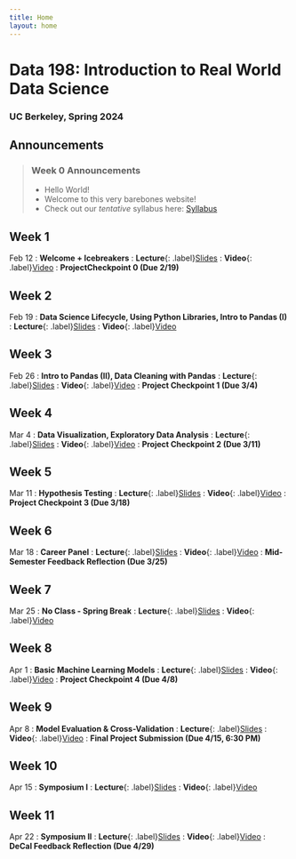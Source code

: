 ```yaml
---
title: Home
layout: home
---
```


# Data 198: Introduction to Real World Data Science
### UC Berkeley, Spring 2024

## Announcements
> ### Week 0 Announcements
> - Hello World!
> - Welcome to this very barebones website!
> - Check out our *tentative* syllabus here: [Syllabus]

## Week 1
Feb 12
: **Welcome + Icebreakers**
: **Lecture**{: .label}[Slides]
: **Video**{: .label}[Video]
: **ProjectCheckpoint 0 (Due 2/19)**

## Week 2
Feb 19
: **Data Science Lifecycle, Using Python Libraries, Intro to Pandas (I)**
: **Lecture**{: .label}[Slides]
: **Video**{: .label}[Video]

## Week 3
Feb 26
: **Intro to Pandas (II), Data Cleaning with Pandas**
: **Lecture**{: .label}[Slides]
: **Video**{: .label}[Video]
: **Project Checkpoint 1 (Due 3/4)**

## Week 4
Mar 4
: **Data Visualization, Exploratory Data Analysis**
: **Lecture**{: .label}[Slides]
: **Video**{: .label}[Video]
: **Project Checkpoint 2 (Due 3/11)**

## Week 5
Mar 11
: **Hypothesis Testing**
: **Lecture**{: .label}[Slides]
: **Video**{: .label}[Video]
: **Project Checkpoint 3 (Due 3/18)**

## Week 6
Mar 18
: **Career Panel**
: **Lecture**{: .label}[Slides]
: **Video**{: .label}[Video]
: **Mid-Semester Feedback Reflection (Due 3/25)**

## Week 7
Mar 25
: **No Class - Spring Break**
: **Lecture**{: .label}[Slides]
: **Video**{: .label}[Video]


## Week 8
Apr 1
: **Basic Machine Learning Models**
: **Lecture**{: .label}[Slides]
: **Video**{: .label}[Video]
: **Project Checkpoint 4 (Due 4/8)**

## Week 9
Apr 8
: **Model Evaluation & Cross-Validation**
: **Lecture**{: .label}[Slides]
: **Video**{: .label}[Video]
: **Final Project Submission (Due 4/15, 6:30 PM)**

## Week 10
Apr 15
: **Symposium I**
: **Lecture**{: .label}[Slides]
: **Video**{: .label}[Video]

## Week 11
Apr 22
: **Symposium II**
: **Lecture**{: .label}[Slides]
: **Video**{: .label}[Video]
: **DeCal Feedback Reflection (Due 4/29)**

[Slides]: https://www.google.com/slides/about/
[Video]: https://www.youtube.com/watch?v=dQw4w9WgXcQ
[Syllabus]: https://docs.google.com/document/d/10mwmHvkRGPAfGXJisxUGUDXLW-FmVn9MaSl8NOmGP1I/edit?usp=sharing
